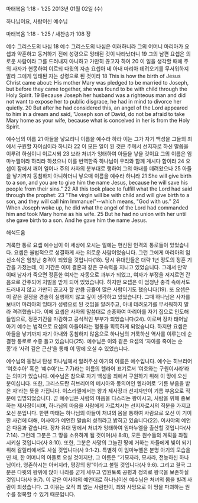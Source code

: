마태복음 1:18 - 1:25 
2013년 01월 02일 (수)

하나님이요, 사람이신 예수님



마태복음 1:18 - 1:25 / 새찬송가 108 장


예수 그리스도의 나심
18 예수 그리스도의 나심은 이러하니라 그의 어머니 마리아가 요셉과 약혼하고 동거하기 전에 성령으로 잉태된 것이 나타났더니 19 그의 남편 요셉은 의로운 사람이라 그를 드러내지 아니하고 가만히 끊고자 하여 20 이 일을 생각할 때에 주의 사자가 현몽하여 이르되 다윗의 자손 요셉아 네 아내 마리아 데려오기를 무서워하지 말라 그에게 잉태된 자는 성령으로 된 것이라
18 This is how the birth of Jesus Christ came about: His mother Mary was pledged to be married to Joseph, but before they came together, she was found to be with child through the Holy Spirit. 19 Because Joseph her husband was a righteous man and did not want to expose her to public disgrace, he had in mind to divorce her quietly. 20 But after he had considered this, an angel of the Lord appeared to him in a dream and said, "Joseph son of David, do not be afraid to take Mary home as your wife, because what is conceived in her is from the Holy Spirit.   

예수님의 이름
21 아들을 낳으리니 이름을 예수라 하라 이는 그가 자기 백성을 그들의 죄에서 구원할 자이심이라 하니라 22 이 모든 일이 된 것은 주께서 선지자로 하신 말씀을 이루려 하심이니 이르시되 23 보라 처녀가 잉태하여 아들을 낳을 것이요 그의 이름은 임마누엘이라 하리라 하셨으니 이를 번역한즉 하나님이 우리와 함께 계시다 함이라 24 요셉이 잠에서 깨어 일어나 주의 사자의 분부대로 행하여 그의 아내를 데려왔으나 25 아들을 낳기까지 동침하지 아니하더니 낳으매 이름을 예수라 하니라
21 She will give birth to a son, and you are to give him the name Jesus, because he will save his people from their sins." 22 All this took place to fulfill what the Lord had said through the prophet: 23 "The virgin will be with child and will give birth to a son, and they will call him Immanuel"--which means, "God with us." 24 When Joseph woke up, he did what the angel of the Lord had commanded him and took Mary home as his wife. 25 But he had no union with her until she gave birth to a son. And he gave him the name Jesus.

해석도움





거룩한 통로 요셉
예수님이 이 세상에 오시는 일에는 헌신된 인격의 통로들이 있었습니다. 요셉은 율법적으로 성결하게 사는 의로운 사람이었습니다. 그런 그에게 마리아의 임신소식은 엄청난 충격이 되었을 것입니다(18). 당시 유대인들은 대략 1년 정도의 정혼 기간을 가졌는데, 이 기간은 이미 결혼과 같은 구속력을 지니고 있었습니다. 그래서 만약 이때 남자가 죽으면 정혼한 여자는 자동으로 과부가 되었고, 여자가 부정을 저지르면 간음으로 간주되어 처벌을 받게 되어 있었습니다. 하지만 요셉은 이 엄청난 충격 속에서도 드러내지 않고 가만히 끊고자 할 만큼 긍휼이 많은 사람이기도 했습니다(19). 또 요셉은 이 같은 결정을 경솔히 실행하지 않고 깊이 생각하고 있었습니다. 그때 하나님은 사자를 보내어 마리아의 잉태가 성령으로 된 것임을 알려주고, 아내 데려오기를 무서워하지 말라 격려했습니다. 이에 요셉은 사자의 말씀대로 순종하여 마리아를 자기 집으로 인도해 들임으로, 정혼기간을 마감하고 공식적인 부부가 되었습니다(24). 이로써 장차 태어날 아기 예수는 법적으로 요셉의 아들이라는 혈통을 획득하게 되었습니다. 하지만 요셉은 아들을 낳기까지 자기 아내와 동침하지 않음으로 하나님의 거룩하신 역사를 이루는데 순결한 통로로 수종 들고 있습니다(25). 예수님은 이와 같은 요셉의 ‘자아를 죽이는 순종’과 ‘사려 깊은 근신’을 통해 이 땅에 오실 수 있었습니다.   

예수님의 동정녀 탄생
하나님께서 알려주신 아기의 이름은 예수입니다. 예수는 히브리어 ‘여호수아’ 혹은 ‘예수아’(느 7:7)라는 이름의 헬라어 표기로서 ‘여호와는 구원이시라’라는 의미가 있습니다. 예수님은 참으로 자기 백성을 죄에서 구원하기 위해 이 땅에 오신 분이십니다. 또한, 그리스도란 히브리어의 메시아와 동의어인 헬라어로 ‘기름 부음을 받은 자’라는 뜻을 가집니다. 이스라엘에서는 왕과 제사장과 선지자만이 기름 부음으로 직분에 임명되었습니다. 곧 예수님은 사람의 마음을 다스리는 왕이시고, 사람을 위해 중보하는 제사장이시며, 하나님의 마음을 사람에게 가르치시는 선지자로서의 직분을 가지고 오신 분입니다. 한편 마태는 하나님의 아들이 처녀의 몸을 통하여 사람으로 오신 이 기이한 사건에 대해, 이사야가 예언한 말씀의 성취라고 밝히고 있습니다(22). 이사야의 예언은 다음과 같습니다. 장차 유대 땅에서 처녀가 잉태하여 임마누엘을 출산할 것입니다(사 7:14). 그런데 그분은 그 땅을 소유하게 될 것이며(사 8:8), 모든 원수들의 계획을 좌절시키실 것입니다(사 8:10). 또한, 그분은 사망의 그늘진 땅에 거하는 자들에게 빛이 되기 위해 갈릴리에서도 사실 것입니다(사 9:1-2). 특별히 이 임마누엘은 분명 아기의 모습을 띤 채, 한 어머니의 아들로 오실 것이지만, 그 이름은 “기묘자라, 모사라, 전능하신 하나님이라, 영존하시는 아버지라, 평강의 왕”이라고 불릴 것입니다(사 9:6). 그리고 결국 그분은 다윗의 왕위에 앉아 나라를 굳게 세우고 영원토록 공평과 정의로 왕국을 보존하실 것입니다(사 9:7). 이 같은 이사야의 예언대로 하나님이신 예수님은 처녀의 몸을 빌려 사람이 되셨습니다. 그 이유는 오직 죄 없는 사람만이, 죄와 사망으로 이 땅을 파괴하는 원수를 정복할 수 있기 때문입니다.